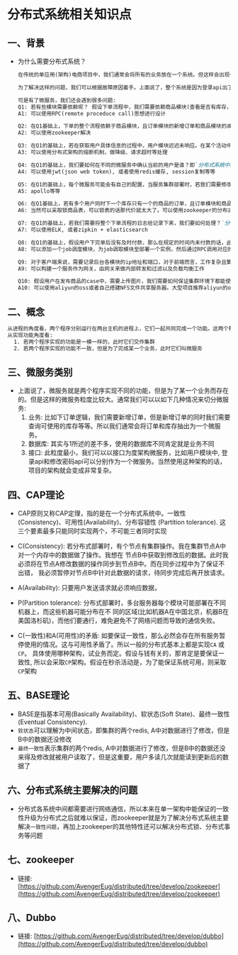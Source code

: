 # 分布式系统相关知识点

## 一、背景

* 为什么需要分布式系统？

  ```markdown
  在传统的单应用(架构)电商项目中，我们通常会将所有的业务放在一个系统。但这样会出现一个问题: 若系统的登录api出现了问题(假设因为某些原因出现了死循环的情况)，此时若有人故意对登录api进行压测，导致所有的线程都在死循环中无法做出响应。若api中有对应用内存的占用情况，那么随着时间的推移，应用的使用内存会超出启动项目时设置的jvm运行内存最终导致程序未响应(cpu可能会将对应的进程杀掉)。此时，项目则直接挂了，后续若用户想浏览商品，发现页面无法响应出来。这就是传统单应用项目的缺点。
  
  为了解决这样的问题，我们可以根据故障原因着手。上面说了，整个系统是因为登录api出了问题而影响到了用户浏览商品的功能。那么我们为什么不能将用户浏览商品的功能和登录api分别运行呢？这样的话，就算登录api挂了，我的浏览商品功能依然能工作，所以我们可以将用户的模块作为一个程序运行，商品的模块作为一个程序运行。于是"垂直架构"的微服务架构就这样出来了。但随着模块的集群数量足以保证项目的正常运行，但压力却在一个数据库中，所以到最后会衍生成模块使用自己的数据库的情况
  
  可是有了微服务，我们还会遇到很多问题: 
  Q1: 若有些模块需要依赖呢？ 假设下单流程中，我们需要依赖商品模块(查看是否有库存，下单成功后还要减库存)、用户模块(获取用户的具体信息)、其他模块(比如: 发短信、邮件)等等，此时我们要怎么解决呢？`通信`
  A1: 可以使用RPC(remote proceduce call)思想进行设计
  
  Q2: 在Q1基础上，下单的整个流程依赖于商品模块，且订单模块的新增订单和商品模块的减少库存是具有事务性的(但它们两个模块使用的是不同的库)。两者要么同时成立、要么同时不成立。 所以此时我们出现了`分布式事务问题`
  A2: 可以使用zookeeper解决
  
  Q3: 在Q1的基础上，若在获取用户具体信息的过程中，用户模块迟迟未响应。在某个活动中，下单的用户突然猛增，然后下单的逻辑卡在了用户模块下，最终导致下单请求迟迟未响应或者直接订单模块也挂掉了，导致整个微服务架构使用不起来，`雪崩`。
  A3: 可以使用分布式架构的熔断机制，做降级、请求超时等处理
  
  Q4: 在Q1的基础上，我们要如何在不同的微服务中确认当前的用户是谁？即`分布式系统中session的问题`
  A4: 可以使用jwt(json web token), 或者使用redis缓存, session复制等等
  
  Q5: 在Q1的基础上，每个微服务可能会有自己的配置，当服务集群部署时，若我们需要修改一个配置，我们不可能会修改配置，打成jar/war包并重新部署(万一集群非常多呢).
  A5: apollo等等
  
  Q6: 在Q1基础上，若有多个用户同时下一个库存只有一个的商品的订单，且订单模块和商品模块使用的不同的库，我们要如何保证第一个用户下了订单其他的就下不了了呢？ `分布式锁`
  A6: 当然可以采取锁商品表，可以锁表的话那代价就太大了。可以使用zookeeper的分布式锁解决，在第一个用户拿到锁时在去和商品模块进行交互
  
  Q7: 在Q1的基础上，若我们需要将整个下单流程的日志给记录下来，我们要如何处理？`分布式系统的日志`
  A7: 可以使用ELK, 或者zipkin + elasticsearch
  
  Q8: 在Q1的基础上，假设用户下完单后没有及时付款，那么在规定的时间内未付款的话，此订单将被取消。这种case肯定是要用job来执行的，可是如果把job写在订单模块时，当订单模块有多个集群，那么此job就会跑多次，很浪费.`分布式系统job`
  A8: 可以添加一个job调度模块，为job调取模块至部署一个实例，然后通过RPC调用对应的服务
  
  Q9: 对于客户端来说，需要记录后台各模块的ip地址和端口，对于前端而言，工作复杂且繁重。`分布式系统网关`
  A9: 可以构建一个服务作为网关，由网关来做内部转发和过滤以及负载均衡工作
  
  Q10: 假设用户在发布商品的case中，需要上传图片，我们需要如何保证集群环境下都能使用到此图片
  A10: 可以使用aliyun的oss或者自己搭建NFS文件共享服务器。大型项目推荐aliyun的oss，因为自己搭建NFS文件共享服务器，需要手动的在每台服务器上挂在共享目录
  
  ```

## 二、概念

```txt
从进程的角度看，两个程序分别运行在两台主机的进程上，它们一起共同完成一个功能。这两个程序组成的系统就叫做分布式系统。
从实现功能角度看:
  1. 若两个程序实现的功能是一模一样的，此时它们交作集群
  2. 若两个程序实现的功能不一致，但是为了完成某一个业务，此时它们叫微服务
```

## 三、微服务类别

* 上面说了，微服务就是两个程序实现不同的功能，但是为了某一个业务而存在的。但是这样的微服务粒度比较大。通常我们可以以如下几种情况来切分微服务:
  1. 业务: 比如下订单逻辑，我们需要新增订单，但是新增订单的同时我们需要查询可使用的库存等等。所以我们通常会将订单和库存抽出为一个微服务。
  2. 数据库: 其实与1所述的差不多，使用的数据库不同肯定就是业务不同
  3. 接口: 此粒度最小，我们可以以接口为度架构微服务，比如用户模块中, 登录api和修改密码api可以分别作为一个微服务。当然使用这种架构的话，项目的架构就会变成非常复杂。

## 四、CAP理论

* CAP原则又称CAP定理，指的是在一个分布式系统中。一致性(Consistency)、可用性(Availability)、分布容错性
  (Partition tolerance). 这三个要素最多只能同时实现两个，不可能三者同时实现

* C(Consistency): 若分布式部署时，有个节点有集群操作。我在集群节点A中对一个内存中的数据做了操作。我想在
  节点B中获取到修改后的数据。此时我必须将在节点A修改数据的操作同步到节点B中。而在同步过程中为了保证不出错，
  我必须暂停对节点B中针对此数据的请求，待同步完成后再开放请求。

* A(Availability): 只要用户发送请求就必须响应数据，

* P(Partition tolerance): 分布式部署时，多台服务器每个模块可能部署在不同机器上，而这些机器可能分布在不
  同的区域(比如机器A在中国北京，机器B在美国洛杉矶)，而他们要通行，难免避免不了网络问题而导致的通信失败。

* C(一致性)和A(可用性)的矛盾:  如要保证一致性，那么必然会存在所有服务暂停使用的情况。这与可用性矛盾了。所以一般的分布式基本上都是实现`CA` 或`CP`。 具体使用哪种架构，试业务而定。假设与钱有关的，那肯定是要保证一致性, 所以会采取`CP`架构。假设在秒杀活动是，为了能保证系统可用，则采取`CP`架构

## 五、BASE理论

* BASE是指基本可用(Basically Availability)、软状态(Soft State)、最终一致性(Eventual Consistency).
* `软状态`可以理解为中间状态，即集群的两个redis, A中对数据进行了修改，但是B中的数据还没修改
* `最终一致性`表示集群的两个redis, A中对数据进行了修改，但是B中的数据还没来得及修改就被用户读取了，但是这重要，用户多读几次就能读到更新后的数据了

## 六、分布式系统主要解决的问题

* 分布式各系统中间都需要进行网络通信，所以本来在单一架构中能保证的一致性升级为分布式之后就难以保证，而zookeeper就是为了解决分布式系统主要解决`一致性问题`，再加上zookeeper的其他特性还可以解决分布式锁、分布式事务等问题

## 七、zookeeper

* 链接: [https://github.com/AvengerEug/distributed/tree/develop/zookeeper](https://github.com/AvengerEug/distributed/tree/develop/zookeeper)

## 八、Dubbo
* 链接: [https://github.com/AvengerEug/distributed/tree/develop/dubbo](https://github.com/AvengerEug/distributed/tree/develop/dubbo)

